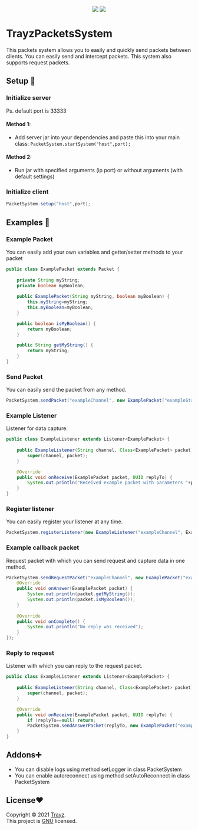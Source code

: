 <p align="center">
  <img src="https://img.shields.io/badge/Made%20with-Java-1f425f.svg?style=flat-square"/>
  <img src="https://img.shields.io/badge/License-GNU-blue.svg?style=flat-square"/>
</p>

# TrayzPacketsSystem
This packets system allows you to easily and quickly send packets between clients. You can easily send and intercept packets. This system also supports request packets. 

## Setup 🚀

### Initialize server
Ps. default port is 33333<br>
#### Method 1: <br>
- Add server jar into your dependencies and paste this into your main class: `PacketSystem.startSystem("host",port);`
#### Method 2: <br>
- Run jar with specified arguments (ip port) or without arguments (with default settings)

### Initialize client
```java
PacketSystem.setup("host",port);
```

## Examples 📜

### Example Packet
You can easily add your own variables and getter/setter methods to your packet
```java
public class ExamplePacket extends Packet {
    
    private String myString;
    private boolean myBoolean;
    
    public ExamplePacket(String myString, boolean myBoolean) {
        this.myString=myString;
        this.myBoolean=myBoolean;
    }

    public boolean isMyBoolean() {
        return myBoolean;
    }

    public String getMyString() {
        return myString;
    }
}
```

### Send Packet
You can easily send the packet from any method.
```java
PacketSystem.sendPacket("exampleChannel", new ExamplePacket("exampleString", false));
```

### Example Listener
Listener for data capture.
```java
public class ExampleListener extends Listener<ExamplePacket> {
    
    public ExampleListener(String channel, Class<ExamplePacket> packet) {
        super(channel, packet);
    }

    @Override
    public void onReceive(ExamplePacket packet, UUID replyTo) {
        System.out.println("Received example packet with parameters "+packet.getMyString()+" "+packet.isMyBoolean());
    }
}
```

### Register listener
You can easily register your listener at any time.
```java
PacketSystem.registerListener(new ExampleListener("exampleChannel", ExamplePacket.class));
```

### Example callback packet
Request packet with which you can send request and capture data in one method.
```java
PacketSystem.sendRequestPacket("exampleChannel", new ExamplePacket("exampleString", false), 2, new Request<ExamplePacket>() {
    @Override
    public void onAnswer(ExamplePacket packet) {
        System.out.println(packet.getMyString());
        System.out.println(packet.isMyBoolean());
    }
        
    @Override
    public void onComplete() {
        System.out.println("No reply was received");
    }
});
```

### Reply to request
Listener with which you can reply to the request packet.
```java
public class ExampleListener extends Listener<ExamplePacket> {
    
    public ExampleListener(String channel, Class<ExamplePacket> packet) {
        super(channel, packet);
    }

    @Override
    public void onReceive(ExamplePacket packet, UUID replyTo) {
        if (replyTo==null) return;
        PacketSystem.sendAnswerPacket(replyTo, new ExamplePacket("exampleString", false));
    }
}
```
## Addons➕

- You can disable logs using method setLogger in class PacketSystem <br>
- You can enable autoreconnect using method setAutoReconnect in class PacketSystem

## License❤️

Copyright © 2021 [Trayz](https://github.com/Trayzik).<br /> 
This project is [GNU](https://github.com/Trayzik/TrayzPacketSystem/blob/master/LICENSE) licensed.
